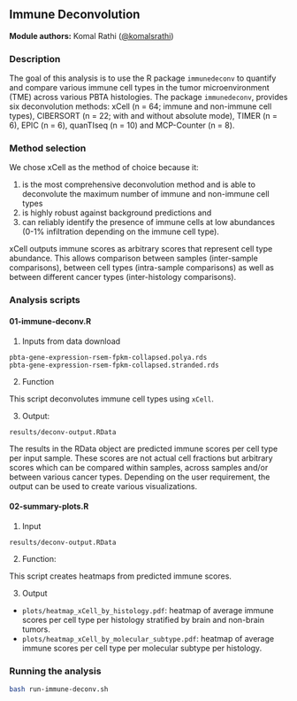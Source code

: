 ## Immune Deconvolution

**Module authors:** Komal Rathi ([@komalsrathi](https://github.com/komalsrathi))

### Description

The goal of this analysis is to use the R package `immunedeconv` to quantify and compare various immune cell types in the tumor microenvironment (TME) across various PBTA histologies. 
The package `immunedeconv`, provides six deconvolution methods: xCell (n = 64; immune and non-immune cell types), CIBERSORT (n = 22; with and without absolute mode), TIMER (n = 6), EPIC (n = 6), quanTIseq (n = 10) and MCP-Counter (n = 8). 

### Method selection

We chose xCell as the method of choice because it: 
1) is the most comprehensive deconvolution method and is able to deconvolute the maximum number of immune and non-immune cell types 
2) is highly robust against background predictions and 
3) can reliably identify the presence of immune cells at low abundances (0-1% infiltration depending on the immune cell type).

xCell outputs immune scores as arbitrary scores that represent cell type abundance. 
This allows comparison between samples (inter-sample comparisons), between cell types (intra-sample comparisons) as well as between different cancer types (inter-histology comparisons).

### Analysis scripts

#### 01-immune-deconv.R

1. Inputs from data download

```
pbta-gene-expression-rsem-fpkm-collapsed.polya.rds
pbta-gene-expression-rsem-fpkm-collapsed.stranded.rds
```

2. Function

This script deconvolutes immune cell types using `xCell`.

3. Output: 

`results/deconv-output.RData`

The results in the RData object are predicted immune scores per cell type per input sample. 
These scores are not actual cell fractions but arbitrary scores which can be compared within samples, across samples and/or between various cancer types. 
Depending on the user requirement, the output can be used to create various visualizations. 

#### 02-summary-plots.R 

1. Input

`results/deconv-output.RData`

2. Function:

This script creates heatmaps from predicted immune scores.

3. Output

* `plots/heatmap_xCell_by_histology.pdf`: heatmap of average immune scores per cell type per histology stratified by brain and non-brain tumors.
* `plots/heatmap_xCell_by_molecular_subtype.pdf`: heatmap of average immune scores per cell type per molecular subtype per histology.

### Running the analysis

```sh
bash run-immune-deconv.sh
```



